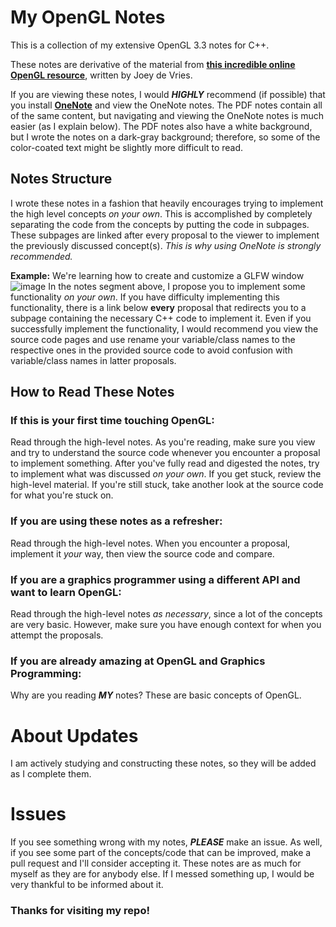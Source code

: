 # My OpenGL Notes
This is a collection of my extensive OpenGL 3.3 notes for C++.

These notes are derivative of the material from [**this incredible online OpenGL resource**](learnopengl.com), written by Joey de Vries.

If you are viewing these notes, I would ___HIGHLY___ recommend (if possible) that you install [**OneNote**](https://www.onenote.com/download) and view the OneNote notes. The PDF notes contain all of the same content, but navigating and viewing the OneNote notes is much easier (as I explain below). The PDF notes also have a white background, but I wrote the notes on a dark-gray background; therefore, so some of the color-coated text might be slightly more difficult to read.

## Notes Structure
I wrote these notes in a fashion that heavily encourages trying to implement the high level concepts _on your own_. This is accomplished by completely separating the code from the concepts by putting the code in subpages. These subpages are linked after every proposal to the viewer to implement the previously discussed concept(s). _This is why using OneNote is strongly recommended._

**Example:** We're learning how to create and customize a GLFW window
![image](https://user-images.githubusercontent.com/55766801/160218611-404e3eb9-458c-40ef-b640-64b5459d9314.png)
In the notes segment above, I propose you to implement some functionality _on your own_. If you have difficulty implementing this functionality, there is a link below **every** proposal that redirects you to a subpage containing the necessary C++ code to implement it. Even if you successfully implement the functionality, I would recommend you view the source code pages and use rename your variable/class names to the respective ones in the provided source code to avoid confusion with variable/class names in latter proposals.

## How to Read These Notes
### If this is your first time touching OpenGL:
Read through the high-level notes. As you're reading, make sure you view and try to understand the source code whenever you encounter a proposal to implement something. After you've fully read and digested the notes, try to implement what was discussed _on your own_. If you get stuck, review the high-level material. If you're still stuck, take another look at the source code for what you're stuck on.

### If you are using these notes as a refresher:
Read through the high-level notes. When you encounter a proposal, implement it _your_ way, then view the source code and compare.

### If you are a graphics programmer using a different API and want to learn OpenGL:
Read through the high-level notes _as necessary_, since a lot of the concepts are very basic. However, make sure you have enough context for when you attempt the proposals.

### If you are already amazing at OpenGL and Graphics Programming:
Why are you reading **_MY_** notes? These are basic concepts of OpenGL.

# About Updates
I am actively studying and constructing these notes, so they will be added as I complete them.

# Issues
If you see something wrong with my notes, **_PLEASE_** make an issue. As well, if you see some part of the concepts/code that can be improved, make a pull request and I'll consider accepting it. These notes are as much for myself as they are for anybody else. If I messed something up, I would be very thankful to be informed about it. 

### Thanks for visiting my repo!
